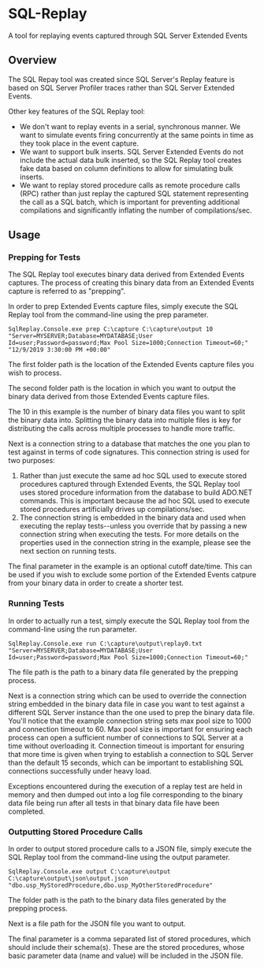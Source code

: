 # SQL-Replay
A tool for replaying events captured through SQL Server Extended Events

## Overview
The SQL Repay tool was created since SQL Server's Replay feature is based on SQL Server Profiler traces rather than SQL Server Extended Events.

Other key features of the SQL Replay tool:
- We don't want to replay events in a serial, synchronous manner. We want to simulate events firing concurrently at the same points in time as they took place in the event capture.
- We want to support bulk inserts. SQL Server Extended Events do not include the actual data bulk inserted, so the SQL Replay tool creates fake data based on column definitions to allow for simulating bulk inserts.
- We want to replay stored procedure calls as remote procedure calls (RPC) rather than just replay the captured SQL statement representing the call as a SQL batch, which is important for preventing additional compilations and significantly inflating the number of compilations/sec.

## Usage

### Prepping for Tests

The SQL Replay tool executes binary data derived from Extended Events captures. The process of creating this binary data from an Extended Events capture is referred to as "prepping".

In order to prep Extended Events capture files, simply execute the SQL Replay tool from the command-line using the prep parameter.

```
SqlReplay.Console.exe prep C:\capture C:\capture\output 10 "Server=MYSERVER;Database=MYDATABASE;User Id=user;Password=password;Max Pool Size=1000;Connection Timeout=60;" "12/9/2019 3:30:00 PM +00:00"
```

The first folder path is the location of the Extended Events capture files you wish to process. 

The second folder path is the location in which you want to output the binary data derived from those Extended Events capture files. 

The 10 in this example is the number of binary data files you want to split the binary data into. Splitting the binary data into multiple files is key for distributing the calls across multiple processes to handle more traffic.

Next is a connection string to a database that matches the one you plan to test against in terms of code signatures. This connection string is used for two purposes:
1. Rather than just execute the same ad hoc SQL used to execute stored procedures captured through Extended Events, the SQL Replay tool uses stored procedure information from the database to build ADO.NET commands. This is important because the ad hoc SQL used to execute stored procedures artificially drives up compilations/sec.
2. The connection string is embedded in the binary data and used when executing the replay tests--unless you override that by passing a new connection string when executing the tests. For more details on the properties used in the connection string in the example, please see the next section on running tests.

The final parameter in the example is an optional cutoff date/time. This can be used if you wish to exclude some portion of the Extended Events catpure from your binary data in order to create a shorter test.

### Running Tests

In order to actually run a test, simply execute the SQL Replay tool from the command-line using the run parameter.

```
SqlReplay.Console.exe run C:\capture\output\replay0.txt "Server=MYSERVER;Database=MYDATABASE;User Id=user;Password=password;Max Pool Size=1000;Connection Timeout=60;"
```

The file path is the path to a binary data file generated by the prepping process.

Next is a connection string which can be used to override the connection string embedded in the binary data file in case you want to test against a different SQL Server instance than the one used to prep the binary data file. You'll notice that the example connection string sets max pool size to 1000 and connection timeout to 60. Max pool size is important for ensuring each process can open a sufficient number of connections to SQL Server at a time without overloading it. Connection timeout is important for ensuring that more time is given when trying to establish a connection to SQL Server than the default 15 seconds, which can be important to establishing SQL connections successfully under heavy load.

Exceptions encountered during the execution of a replay test are held in memory and then dumped out into a log file corresponding to the binary data file being run after all tests in that binary data file have been completed.

### Outputting Stored Procedure Calls

In order to output stored procedure calls to a JSON file, simply execute the SQL Replay tool from the command-line using the output parameter.

```
SqlReplay.Console.exe output C:\capture\output C:\capture\output\json\output.json "dbo.usp_MyStoredProcedure,dbo.usp_MyOtherStoredProcedure"
```

The folder path is the path to the binary data files generated by the prepping process.

Next is a file path for the JSON file you want to output.

The final parameter is a comma separated list of stored procedures, which should include their schema(s). These are the stored procedures, whose basic parameter data (name and value) will be included in the JSON file.